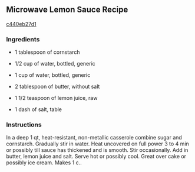 ## Microwave Lemon Sauce Recipe

[c440eb27d1](http://cookeatshare.com/recipes/microwave-lemon-sauce-12171)

### Ingredients

 - 1 tablespoon of cornstarch

 - 1/2 cup of water, bottled, generic

 - 1 cup of water, bottled, generic

 - 2 tablespoon of butter, without salt

 - 1 1/2 teaspoon of lemon juice, raw

 - 1 dash of salt, table

### Instructions

In a deep 1 qt, heat-resistant, non-metallic casserole combine sugar and cornstarch. Gradually stir in water. Heat uncovered on full power 3 to 4 min or possibly till sauce has thickened and is smooth. Stir occasionally. Add in butter, lemon juice and salt. Serve hot or possibly cool. Great over cake or possibly ice cream. Makes 1 c..